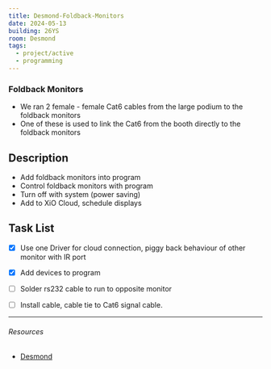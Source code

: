 ```yaml
---
title: Desmond-Foldback-Monitors
date: 2024-05-13
building: 26YS
room: Desmond
tags:
  - project/active
  - programming
---
```

### Foldback Monitors

- We ran 2 female - female Cat6 cables from the large podium to the foldback monitors
- One of these is used to link the Cat6 from the booth directly to the foldback monitors

## Description

- Add foldback monitors into program
- Control foldback monitors with program
- Turn off with system (power saving)
- Add to XiO Cloud, schedule displays

## Task List

- [x] Use one Driver for cloud connection, piggy back behaviour of other monitor with IR port
- [x] Add devices to program
- [ ] Solder rs232 cable to run to opposite monitor
- [ ] Install cable, cable tie to Cat6 signal cable.


---
###### Resources
- [Desmond](../03-Resources/Rooms/Desmond.md)